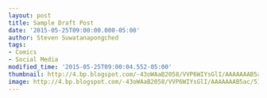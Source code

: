 ```yaml
---
layout: post
title: Sample Draft Post
date: '2015-05-25T09:00:00.000-05:00'
author: Steven Suwatanapongched
tags:
- Comics
- Social Media
modified_time: '2015-05-25T09:00:04.552-05:00'
thumbnail: http://4.bp.blogspot.com/-43oWAaB2058/VVP6WIYsGlI/AAAAAAAB5ac/51I-ngg8GOU/s600/Top-5-YouTubes-for-Comic-Geeks.jpg
image: http://4.bp.blogspot.com/-43oWAaB2058/VVP6WIYsGlI/AAAAAAAB5ac/51I-ngg8GOU/s640/Top-5-YouTubes-for-Comic-Geeks.jpg
---
```


